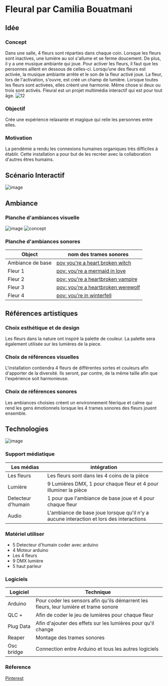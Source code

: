 # Fleural par Camilia Bouatmani

## Idée 

### Concept
Dans une salle, 4 fleurs sont réparties dans chaque coin. Lorsque les fleurs sont inactives, une lumière au sol s'allume et se ferme doucement. De plus, il y a une musique ambiante qui joue. Pour activer les fleurs, il faut que les personnes aillent en dessous de celles-ci. Lorsqu’une des fleurs est activée, la musique ambiante arrête et le son de la fleur activé joue. La fleur, lors de l'activation, s'ouvre, est créé un champ de lumière. Lorsque toutes les fleurs sont activées, elles créent une harmonie. Même chose si deux ou trois sont activés. Fleural est un projet multimédia interactif qui est pour tout âge.
![12](https://github.com/user-attachments/assets/092cb94b-6e8a-421d-90e6-d60dfae3f006)



### Objectif
Crée une expérience relaxante et magique qui relie les personnes entre elles.

### Motivation
La pendémie a rendu les connexions humaines organiques très difficiles à établir. Cette installation a pour but de les recréer avec la collaboration d'autres êtres humains.

## Scénario Interactif
![image](https://github.com/user-attachments/assets/eb9dd9c8-7b1e-4a6f-848c-a30b30fcde57)

## Ambiance

### Planche d'ambiances visuelle
![image](https://github.com/user-attachments/assets/372bec70-6584-4a7c-9a25-fc37356a551d)
![concept](https://github.com/user-attachments/assets/0f69f9e7-810d-4c3c-8cca-bf2ef41a6479)


### Planche d'ambiances sonores

| Object    | nom des trames sonores |
| -------- | ------- |
| Ambiance de base  | [pov you're a heart broken witch ](https://www.youtube.com/watch?v=vxYZJ1-EWVQ)    |
| Fleur 1 | [pov: you're a mermaid in love](https://www.youtube.com/watch?v=U_02FMDyJOU&list=PLqpeMhCB55CmLuh9VQNkxPIBa52ekTbLW)     |
| Fleur 2   | [pov: you're a heartbroken vampire](https://www.youtube.com/watch?v=MvkBrbs9qPg&list=PLqpeMhCB55Cn803YyDNMm_rJMJFQI9zMC&index=1)    |
| Fleur 3    |  [pov: you're a heartbroken werewolf](https://www.youtube.com/watch?v=8ezZtyN03S0&list=PLqpeMhCB55Cn803YyDNMm_rJMJFQI9zMC&index=7)    |
| Fleur 4    |  [pov: you're in winterfell](https://www.youtube.com/watch?v=lZMtOF8Qcjs)    |


## Références artistiques

### Choix esthétique et de design

Les fleurs dans la nature ont inspiré la palette de couleur. La palette sera également utilisée sur les lumières de la piece. 

### Choix de références visuelles

L'installation contiendra 4 fleurs de différentes sortes et couleurs afin d'apporter de la diversité. Ils seront, par contre, de la même taille afin que l'expérience soit harmonieuse.

### Choix de références sonores

Les ambiances choisies créent un environnement féerique et calme qui rend les gens émotionnels lorsque les 4 trames sonores des fleurs jouent ensemble.

## Technologies
![image](https://github.com/user-attachments/assets/7cb1173d-3558-44fa-9516-c0158549121b)

### Support médiatique
| Les médias    | intégration |
| -------- | ------- |
| Les fleurs  | Les fleurs sont dans les 4 coins de la pièce    |
| Lumière | 9 Lumières DMX, 1 pour chaque fleur et 4 pour illuminer la pièce    |
| Detecteur d'humain    | 1 pour que l'ambiance de base joue et 4 pour chaque fleur    |
| Audio    | L'ambiance de base joue lorsque qu'il n'y a aucune interaction et lors des interactions    |

### Matériel utiliser
* 5 Detecteur d'humain coder avec arduino
* 4 Moteur arduino
* Les 4 fleurs
* 9 DMX lumiére
* 5 haut parleur
  
### Logiciels

| Logiciel    | Technique |
| -------- | ------- |
| Arduino  | Pour coder les sensors afin qu'ils démarrent les fleurs, leur lumière et trame sonore    |
| QLC + | Afin de coder le jeu de lumières pour chaque fleur     |
| Plug Data    | Afin d'ajouter des effets sur les lumières pour qu'il change    |
| Reaper    | Montage des trames sonores    |
| Osc bridge   | Connection entre Arduino et tous les autres logiciels      |

### Réference
[Pinterest](https://www.pinterest.com/)

